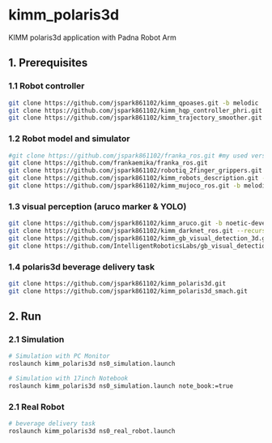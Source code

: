 # kimm_polaris3d
KIMM polaris3d application with Padna Robot Arm

## 1. Prerequisites
### 1.1 Robot controller
```bash
git clone https://github.com/jspark861102/kimm_qpoases.git -b melodic
git clone https://github.com/jspark861102/kimm_hqp_controller_phri.git -b melodic
git clone https://github.com/jspark861102/kimm_trajectory_smoother.git -b melodic
```

### 1.2 Robot model and simulator
```bash
#git clone https://github.com/jspark861102/franka_ros.git #my used version (0.8.1)
git clone https://github.com/frankaemika/franka_ros.git 
git clone https://github.com/jspark861102/robotiq_2finger_grippers.git
git clone https://github.com/jspark861102/kimm_robots_description.git -b melodic
git clone https://github.com/jspark861102/kimm_mujoco_ros.git -b melodic
```

### 1.3 visual perception (aruco marker & YOLO)
```bash
git clone https://github.com/jspark861102/kimm_aruco.git -b noetic-devel
git clone https://github.com/jspark861102/kimm_darknet_ros.git --recursive
git clone https://github.com/jspark861102/kimm_gb_visual_detection_3d.git -b noetic
git clone https://github.com/IntelligentRoboticsLabs/gb_visual_detection_3d_msgs.git -b melodic
```

### 1.4 polaris3d beverage delivery task
```bash
git clone https://github.com/jspark861102/kimm_polaris3d.git
git clone https://github.com/jspark861102/kimm_polaris3d_smach.git
```

## 2. Run
### 2.1 Simulation
```bash
# Simulation with PC Monitor
roslaunch kimm_polaris3d ns0_simulation.launch

# Simulation with 17inch Notebook
roslaunch kimm_polaris3d ns0_simulation.launch note_book:=true
```

### 2.1 Real Robot
```bash
# beverage delivery task
roslaunch kimm_polaris3d ns0_real_robot.launch
```
